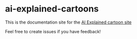 # ai-explained-cartoons

This is the documentation site for the [AI Explained cartoon site](https://ai-explained.yoko.dev/1-attention-explained)

Feel free to create issues if you have feedback! 
